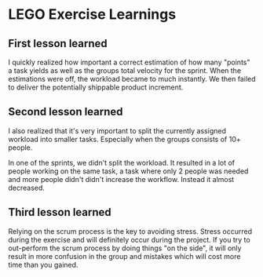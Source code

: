 # LEGO Exercise Learnings

## First lesson learned

I quickly realized how important a correct estimation of how many "points" a task yields as well as the groups total velocity for the sprint. When the estimations were off, the workload became to much instantly.
We then failed to deliver the potentially shippable product increment.

## Second lesson learned

I also realized that it's very important to split the currently assigned workload into smaller tasks. Especially when the groups consists of 10+ people. 

In one of the sprints, we didn't split the workload. It resulted in a lot of people working on the same task, a task where only 2 people was needed and more people didn't didn't increase the workflow. Instead it almost decreased.

## Third lesson learned

Relying on the scrum process is the key to avoiding stress. Stress occurred during the exercise and will definitely occur during the project. If you try to out-perform the scrum process by doing things "on the side",
it will only result in more confusion in the group and mistakes which will cost more time than you gained.